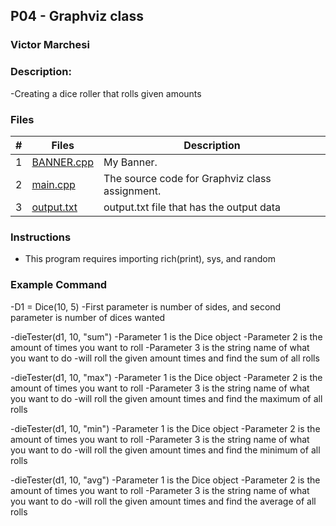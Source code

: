 ## P04 - Graphviz class
### Victor Marchesi
### Description:

-Creating a dice roller that rolls given amounts

### Files

|   #   | Files    | Description                      |
| :---: | -------- | -------------------------------- |
|   1   | [BANNER.cpp](./BANNER.cpp) | My Banner. |
|   2   | [main.cpp](./main.cpp)   | The source code for Graphviz class assignment. |
|   3   | [output.txt](./output.txt) | output.txt file that has the output data |


### Instructions

- This program requires importing rich(print), sys, and random

### Example Command

-D1 = Dice(10, 5)
  -First parameter is number of sides, and second parameter is number of dices wanted

-dieTester(d1, 10, "sum")
  -Parameter 1 is the Dice object
  -Parameter 2 is the amount of times you want to roll
  -Parameter 3 is the string name of what you want to do
  -will roll the given amount times and find the sum of all rolls
  
-dieTester(d1, 10, "max")
  -Parameter 1 is the Dice object
  -Parameter 2 is the amount of times you want to roll
  -Parameter 3 is the string name of what you want to do
  -will roll the given amount times and find the maximum of all rolls
  
-dieTester(d1, 10, "min")
  -Parameter 1 is the Dice object
  -Parameter 2 is the amount of times you want to roll
  -Parameter 3 is the string name of what you want to do
  -will roll the given amount times and find the minimum of all rolls
  
-dieTester(d1, 10, "avg")
  -Parameter 1 is the Dice object
  -Parameter 2 is the amount of times you want to roll
  -Parameter 3 is the string name of what you want to do
  -will roll the given amount times and find the average of all rolls
